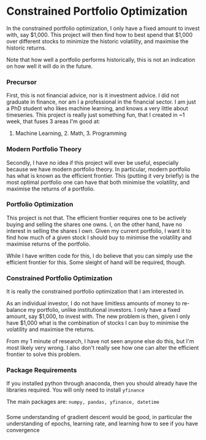 # Constrained Portfolio Optimization
In the constrained portfolio optimization, I only have a fixed amount to invest with, say $1,000. This project will
then find how to best spend that $1,000 over different stocks to minimize the historic volatility, and maximise the 
historic returns.

Note that how well a portfolio performs historically, this is not an indication on how well it will do in the future.

### Precursor
First, this is not financial advice, nor is it investment advice. I did not graduate in finance, nor am I a professional
in the financial sector. I am just a PhD student who likes machine learning, and knows a very little about timeseries.
This project is really just something fun, that I created in ~1 week, that fuses 3 areas I'm good at: 
1. Machine Learning, 2. Math, 3. Programming

### Modern Portfolio Theory
Secondly, I have no idea if this project will ever be useful, especially because we have modern portfolio theory. 
In particular, modern portfolio has what is known as the efficient frontier. This (putting it very briefly) 
is the most optimal portfolio one can have that both minimise the volatility, and maximise the returns of a portfolio.

### Portfolio Optimization
This project is not that. The efficient frontier requires one to be actively buying and selling the shares one owns. I,
on the other hand, have no interest in selling the shares I own. Given my current portfolio, I want it to find how much
of a given stock I should buy to minimise the volatility and maximise returns of the portfolio.

While I have written code for this, I do believe that you can simply use the efficient frontier for this. Some sleight
of hand will be required, though.

### Constrained Portfolio Optimization
It is really the constrained portfolio optimization that I am interested in. 

As an individual investor, I do not have limitless amounts of money to re-balance my portfolio, unlike institutional 
investors. I only have a fixed amount, say $1,000, to invest with. The new problem is then, given I only have $1,000
what is the combination of stocks I can buy to minimise the volatility and maximise the returns.

From my 1 minute of research, I have not seen anyone else do this, but I'm most likely very wrong. I also don't really
see how one can alter the efficient frontier to solve this problem.

### Package Requirements
If you installed python through anaconda, then you should already have the libraries required. You will only need to 
install `yfinance`

The main packages are: `numpy, pandas, yfinance, datetime`

### 
Some understanding of gradient descent would be good, in particular the understanding of epochs, learning rate, and
learning how to see if you have convergence